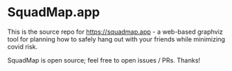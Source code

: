 # SquadMap.app
This is the source repo for https://squadmap.app - 
a web-based graphviz tool for planning how to safely hang out with your friends while minimizing covid risk.

SquadMap is open source; feel free to open issues / PRs.
Thanks!
